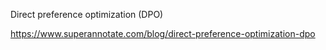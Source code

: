 Direct preference optimization (DPO)

https://www.superannotate.com/blog/direct-preference-optimization-dpo

